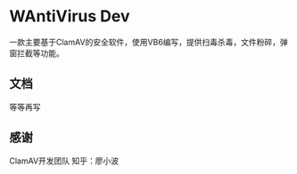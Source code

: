 # WAntiVirus Dev
一款主要基于ClamAV的安全软件，使用VB6编写，提供扫毒杀毒，文件粉碎，弹窗拦截等功能。
## 文档
等等再写
## 感谢
ClamAV开发团队
知乎：廖小波 

